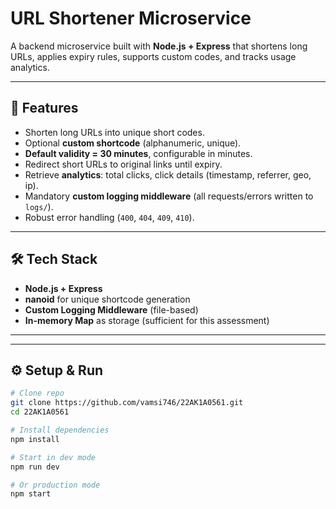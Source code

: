 # URL Shortener Microservice

A backend microservice built with **Node.js + Express** that shortens long URLs, applies expiry rules, supports custom codes, and tracks usage analytics.

---

## 🚀 Features
- Shorten long URLs into unique short codes.
- Optional **custom shortcode** (alphanumeric, unique).
- **Default validity = 30 minutes**, configurable in minutes.
- Redirect short URLs to original links until expiry.
- Retrieve **analytics**: total clicks, click details (timestamp, referrer, geo, ip).
- Mandatory **custom logging middleware** (all requests/errors written to `logs/`).
- Robust error handling (`400`, `404`, `409`, `410`).

---

## 🛠️ Tech Stack
- **Node.js + Express**
- **nanoid** for unique shortcode generation
- **Custom Logging Middleware** (file-based)
- **In-memory Map** as storage (sufficient for this assessment)

---

---

## ⚙️ Setup & Run
```bash
# Clone repo
git clone https://github.com/vamsi746/22AK1A0561.git
cd 22AK1A0561

# Install dependencies
npm install

# Start in dev mode
npm run dev

# Or production mode
npm start
```
